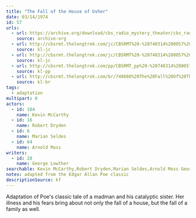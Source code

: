 ```yaml
---
title: "The Fall of the House of Usher"
date: 03/14/1974
id: 57
urls: 
  - url: https://archive.org/download/cbs_radio_mystery_theater/cbs_radio_mystery_theater-0051-0100.zip/cbs_radio_mystery_theater-0051-0100%2Fcbsrmt_0057_the_fall_of_the_house_of_usher.mp3
    source: archive-org
  - url: http://cbsrmt.thelongtrek.com/jc/CBSRMT%20-%20740314%200057%20Fall%20Of%20The%20House%20Of%20Usher%20vbr%20na_jc.mp3
    source: kl-jc
  - url: http://cbsrmt.thelongtrek.com/jc/CBSRMT%20-%20740314%200057%20Fall%20of%20the%20House%20of%20Usher%20vbr%20df_jc.mp3
    source: kl-jc
  - url: http://cbsrmt.thelongtrek.com/pp/CBSRMT_pp%20-%20740314%200057%20The%20Fall%20of%20the%20House%20of%20Usher.mp3
    source: kl-pp
  - url: http://cbsrmt.thelongtrek.com/br/740608%20The%20Fall%20Of%20The%20House%20Of%20Usher%20WOR.mp3
    source: kl-br
tags: 
  - adaptation
multipart: 0
actors:  
  - id: 104
    name: Kevin McCarthy  
  - id: 16
    name: Robert Dryden  
  - id: 6
    name: Marian Seldes  
  - id: 64
    name: Arnold Moss
writers:  
  - id: 28
    name: George Lowther
searchable: Kevin McCarthy,Robert Dryden,Marian Seldes,Arnold Moss George Lowther
notes: adapted from the Edgar Allan Poe classic
descriptionSource: kf
---
```

Adaptation of Poe's classic tale of a madman and his catalyptic sister. Her illness and his fears bring about not only the fall of a house, but the fall of a family as well.